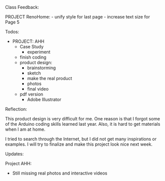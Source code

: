Class Feedback:

PROJECT RenoHome:
	 - unify style for last page
	 - increase text size for Page 5


Todos:

  - PROJECT: AHH
 	 - Case Study
 		 - experiment
 	  - finish coding
 	  - product design:
 	     - brainstorming
 	     - sketch
 	     - make the real product
 	     - photos
 	     - final video
 	- pdf version
 		- Adobe Illustrator


Reflection:

This product design is very difficult for me. One reason is that I forgot some of the Arduino coding skills learned last year. Also, it is hard to get materials when I am at home.

I tried to search through the Internet, but I did not get many inspirations or examples. I will try to finalize and make this project look nice next week.


Updates:

Project AHH:
 - Still missing real photos and interactive videos
